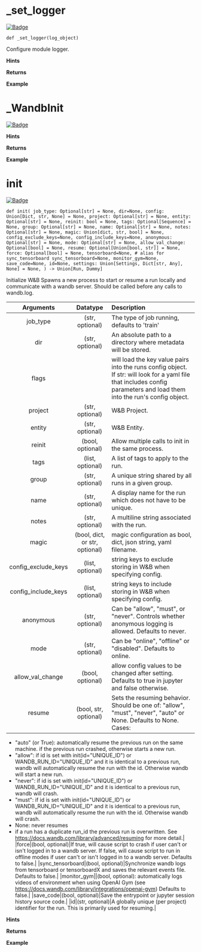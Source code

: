 # _set_logger
[![Badge](https://img.shields.io/badge/View%20source%20on%20GitHub-black?style=for-the-badge&logo=github)](https://github.com/ariG23498/Aritra-Documentation/blob/master/Folder/demo.py#L37-L41)

`def _set_logger(log_object)`


Configure module logger.





**Hints**


**Returns**


**Example**

# _WandbInit
[![Badge](https://img.shields.io/badge/View%20source%20on%20GitHub-black?style=for-the-badge&logo=github)](https://github.com/ariG23498/Aritra-Documentation/blob/master/Folder/demo.py#L47-L441)









**Hints**


**Returns**


**Example**

# init
[![Badge](https://img.shields.io/badge/View%20source%20on%20GitHub-black?style=for-the-badge&logo=github)](https://github.com/ariG23498/Aritra-Documentation/blob/master/Folder/demo.py#L450-L609)

`def init( job_type: Optional[str] = None, dir=None, config: Union[Dict, str, None] = None, project: Optional[str] = None, entity: Optional[str] = None, reinit: bool = None, tags: Optional[Sequence] = None, group: Optional[str] = None, name: Optional[str] = None, notes: Optional[str] = None, magic: Union[dict, str, bool] = None, config_exclude_keys=None, config_include_keys=None, anonymous: Optional[str] = None, mode: Optional[str] = None, allow_val_change: Optional[bool] = None, resume: Optional[Union[bool, str]] = None, force: Optional[bool] = None, tensorboard=None, # alias for sync_tensorboard sync_tensorboard=None, monitor_gym=None, save_code=None, id=None, settings: Union[Settings, Dict[str, Any], None] = None, ) -> Union[Run, Dummy]`


Initialize W&B
Spawns a new process to start or resume a run locally and communicate with a
wandb server. Should be called before any calls to wandb.log.


| **Arguments** | **Datatype** | **Description** |
|:--:|:--:|:--|
|job_type|(str, optional)|The type of job running, defaults to 'train'|
|dir|(str, optional)|An absolute path to a directory where metadata will be stored.|
|flags||will load the key value pairs into the runs config object. If str: will look for a yaml file that includes config parameters and load them into the run's config object.|
|project|(str, optional)|W&B Project.|
|entity|(str, optional)|W&B Entity.|
|reinit|(bool, optional)|Allow multiple calls to init in the same process.|
|tags|(list, optional)|A list of tags to apply to the run.|
|group|(str, optional)|A unique string shared by all runs in a given group.|
|name|(str, optional)|A display name for the run which does not have to be unique.|
|notes|(str, optional)|A multiline string associated with the run.|
|magic|(bool, dict, or str, optional)|magic configuration as bool, dict, json string, yaml filename.|
|config_exclude_keys|(list, optional)|string keys to exclude storing in W&B when specifying config.|
|config_include_keys|(list, optional)|string keys to include storing in W&B when specifying config.|
|anonymous|(str, optional)|Can be "allow", "must", or "never". Controls whether anonymous logging is allowed.  Defaults to never.|
|mode|(str, optional)|Can be "online", "offline" or "disabled". Defaults to online.|
|allow_val_change|(bool, optional)|allow config values to be changed after setting. Defaults to true in jupyter and false otherwise.|
|resume|(bool, str, optional)|Sets the resuming behavior. Should be one of: "allow", "must", "never", "auto" or None. Defaults to None. Cases:
- "auto" (or True): automatically resume the previous run on the same machine. if the previous run crashed, otherwise starts a new run.
- "allow": if id is set with init(id="UNIQUE_ID") or WANDB_RUN_ID="UNIQUE_ID" and it is identical to a previous run, wandb will automatically resume the run with the id. Otherwise wandb will start a new run.
- "never": if id is set with init(id="UNIQUE_ID") or WANDB_RUN_ID="UNIQUE_ID" and it is identical to a previous run, wandb will crash.
- "must": if id is set with init(id="UNIQUE_ID") or WANDB_RUN_ID="UNIQUE_ID" and it is identical to a previous run, wandb will automatically resume the run with the id. Otherwise wandb will crash.
- None: never resumes
- if a run has a duplicate run_id the previous run is overwritten. See https://docs.wandb.com/library/advanced/resuming for more detail.|
|force|(bool, optional)|If true, will cause script to crash if user can't or isn't logged in to a wandb server.  If false, will cause script to run in offline modes if user can't or isn't logged in to a wandb server. Defaults to false.|
|sync_tensorboard|(bool, optional)|Synchronize wandb logs from tensorboard or tensorboardX and saves the relevant events file. Defaults to false.|
|monitor_gym||(bool, optional): automatically logs videos of environment when using OpenAI Gym (see https://docs.wandb.com/library/integrations/openai-gym) Defaults to false.|
|save_code|(bool, optional)|Save the entrypoint or jupyter session history source code.|
|id|(str, optional)|A globally unique (per project) identifier for the run. This is primarily used for resuming.|




**Hints**


**Returns**


**Example**

